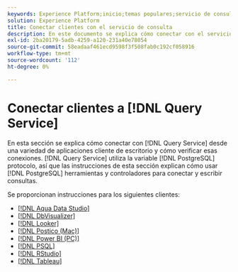 ```yaml
---
keywords: Experience Platform;inicio;temas populares;servicio de consulta;servicio de consulta;conexión;servicio de consulta;estudio de datos acuáticos;estudio de datos Aqua;buscador;buscador;postico;postico;Power BI;power bi;psql;estudio;PSQL;RStudio;Tableau;tableau;
solution: Experience Platform
title: Conectar clientes con el servicio de consulta
description: En este documento se explica cómo conectar con el servicio de consulta desde diversas aplicaciones cliente de escritorio y cómo verificar esas conexiones.
exl-id: 2ba20179-5adb-4259-a120-231a40e78054
source-git-commit: 58eadaaf461ecd9598f3f508fab0c192cf058916
workflow-type: tm+mt
source-wordcount: '112'
ht-degree: 0%

---
```


# Conectar clientes a [!DNL Query Service]

En esta sección se explica cómo conectar con [!DNL Query Service] desde una variedad de aplicaciones cliente de escritorio y cómo verificar esas conexiones. [!DNL Query Service] utiliza la variable [!DNL PostgreSQL] protocolo, así que las instrucciones de esta sección explican cómo usar [!DNL PostgreSQL] herramientas y controladores para conectar y escribir consultas.

Se proporcionan instrucciones para los siguientes clientes:

- [[!DNL Aqua Data Studio]](./aqua-data-studio.md)
- [[!DNL DbVisualizer]](./dbvisulaizer.md)
- [[!DNL Looker]](./looker.md)
- [[!DNL Postico (Mac)]](./postico.md)
- [[!DNL Power BI (PC)]](./power-bi.md)
- [[!DNL PSQL]](./psql.md)
- [[!DNL RStudio]](./rstudio.md)
- [[!DNL Tableau]](./tableau.md)
